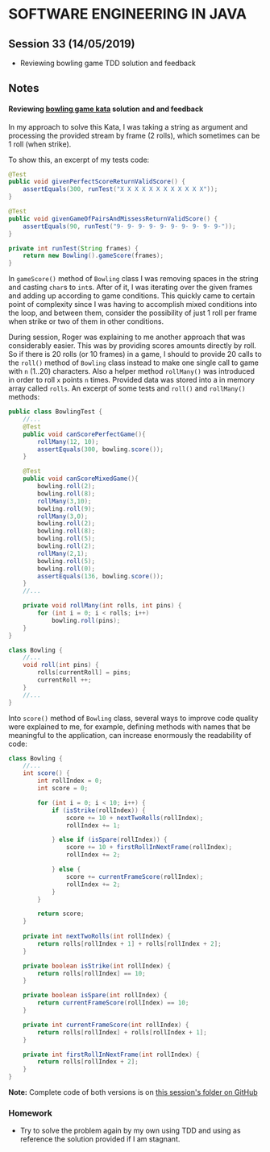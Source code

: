 # SOFTWARE ENGINEERING IN JAVA

## Session 33 (14/05/2019)

- Reviewing bowling game TDD solution and feedback

## Notes

#### Reviewing [bowling game kata](http://codingdojo.org/kata/Bowling/) solution and and feedback

In my approach to solve this Kata, I was taking a string as argument and processing the provided stream by frame (2 rolls), which sometimes can be 1 roll (when strike). 

To show this, an excerpt of my tests code: 

```java
@Test
public void givenPerfectScoreReturnValidScore() {
    assertEquals(300, runTest("X X X X X X X X X X X X"));
}

@Test
public void givenGameOfPairsAndMissessReturnValidScore() {
    assertEquals(90, runTest("9- 9- 9- 9- 9- 9- 9- 9- 9- 9-"));
}

private int runTest(String frames) {
    return new Bowling().gameScore(frames);
}

```
In `gameScore()` method of `Bowling` class I was removing spaces in the string and casting `char`s to `int`s. After of it, I was iterating over the given frames and adding up according to game conditions. This quickly came to certain point of complexity since I was having to accomplish mixed conditions into the loop, and between them, consider the possibility of just 1 roll per frame when strike or two of them in other conditions.

During session, Roger was explaining to me another approach that was considerably easier. This was by providing scores amounts directly by roll. So if there is 20 rolls (or 10 frames) in a game, I should to provide 20 calls to the `roll()` method of `Bowling` class instead to make one single call to game with `n` (1..20) characters. Also a helper method `rollMany()` was introduced in order to roll `x` points `n` times. Provided data was stored into a in memory array called `rolls`. An excerpt of some tests and `roll()` and `rollMany()` methods:

```java
public class BowlingTest {
    //...
    @Test
    public void canScorePerfectGame(){
        rollMany(12, 10);
        assertEquals(300, bowling.score());
    }

    @Test
    public void canScoreMixedGame(){
        bowling.roll(2);
        bowling.roll(8);
        rollMany(3,10);
        bowling.roll(9);
        rollMany(3,0);
        bowling.roll(2);
        bowling.roll(8);
        bowling.roll(5);
        bowling.roll(2);
        rollMany(2,1);
        bowling.roll(5);
        bowling.roll(0);
        assertEquals(136, bowling.score());
    }
    //...

    private void rollMany(int rolls, int pins) {
        for (int i = 0; i < rolls; i++)
            bowling.roll(pins);
    }
}

class Bowling {
    //...
    void roll(int pins) {
        rolls[currentRoll] = pins;
        currentRoll ++;
    }
    //...
}
```

Into `score()` method of `Bowling` class, several ways to improve code quality were explained to me, for example, defining methods with names that be meaningful to the application, can increase enormously the readability of code:

```java
class Bowling {
    //...   
	int score() {
        int rollIndex = 0;
        int score = 0;

        for (int i = 0; i < 10; i++) {
            if (isStrike(rollIndex)) {
                score += 10 + nextTwoRolls(rollIndex);
                rollIndex += 1;

            } else if (isSpare(rollIndex)) {
                score += 10 + firstRollInNextFrame(rollIndex);
                rollIndex += 2;

            } else {
                score += currentFrameScore(rollIndex);
                rollIndex += 2;
            }
        }

        return score;
    }
    
    private int nextTwoRolls(int rollIndex) {
        return rolls[rollIndex + 1] + rolls[rollIndex + 2];
    }

    private boolean isStrike(int rollIndex) {
        return rolls[rollIndex] == 10;
    }

    private boolean isSpare(int rollIndex) {
        return currentFrameScore(rollIndex) == 10;
    }

    private int currentFrameScore(int rollIndex) {
        return rolls[rollIndex] + rolls[rollIndex + 1];
    }

    private int firstRollInNextFrame(int rollIndex) {
        return rolls[rollIndex + 2];
    }
}
```

**Note:** Complete code of both versions is on [this session's folder on GitHub](https://github.com/kinbiko/mentoring/tree/javarb/session-33-Bowling/students/javarb/sessions/2019/may/Session_33-Bowling/Bowling)

### Homework

- Try to solve the problem again by my own using TDD and using as reference the solution provided if I am stagnant.
